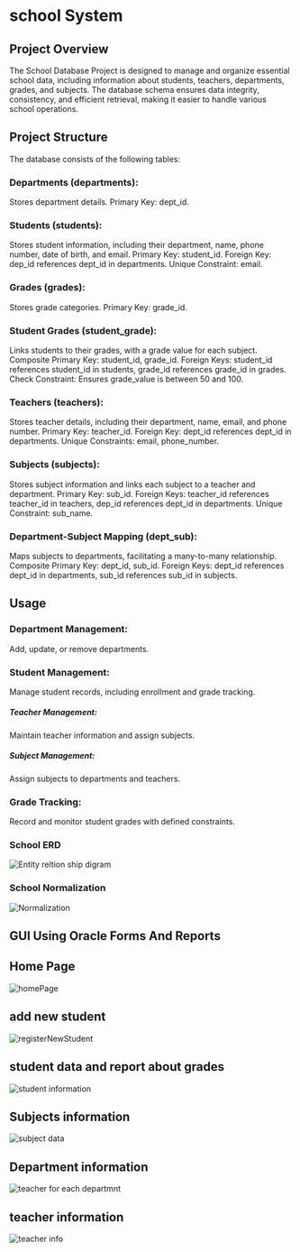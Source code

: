 # school System
## Project Overview
The School Database Project is designed to manage and organize essential school data, including information about students,
teachers, departments, grades, and subjects. The database schema ensures data integrity, consistency, and efficient retrieval, 
making it easier to handle various school operations.

## Project Structure
The database consists of the following tables:

### Departments (departments):
Stores department details.
Primary Key: dept_id.

### Students (students):
Stores student information, including their department, name, phone number, date of birth, and email.
Primary Key: student_id.
Foreign Key: dep_id references dept_id in departments.
Unique Constraint: email.

### Grades (grades):
Stores grade categories.
Primary Key: grade_id.

### Student Grades (student_grade):
Links students to their grades, with a grade value for each subject.
Composite Primary Key: student_id, grade_id.
Foreign Keys: student_id references student_id in students, grade_id references grade_id in grades.
Check Constraint: Ensures grade_value is between 50 and 100.

### Teachers (teachers):
Stores teacher details, including their department, name, email, and phone number.
Primary Key: teacher_id.
Foreign Key: dept_id references dept_id in departments.
Unique Constraints: email, phone_number.

### Subjects (subjects):
Stores subject information and links each subject to a teacher and department.
Primary Key: sub_id.
Foreign Keys: teacher_id references teacher_id in teachers, dep_id references dept_id in departments.
Unique Constraint: sub_name.

### Department-Subject Mapping (dept_sub):
Maps subjects to departments, facilitating a many-to-many relationship.
Composite Primary Key: dept_id, sub_id.
Foreign Keys: dept_id references dept_id in departments, sub_id references sub_id in subjects.

## Usage
### Department Management: 
Add, update, or remove departments.

### Student Management:
Manage student records, including enrollment and grade tracking.

##### Teacher Management:
Maintain teacher information and assign subjects.

##### Subject Management: 
Assign subjects to departments and teachers.

### Grade Tracking:
Record and monitor student grades with defined constraints.

### School ERD 
![Entity reltion ship digram ](https://github.com/user-attachments/assets/0812b446-5fb0-41fd-978d-708382e4a575)

### School Normalization
![Normalization](https://github.com/user-attachments/assets/0c4368e0-6e64-456f-aeb6-d4356254d91e)


## GUI Using Oracle Forms And Reports
## Home Page
![homePage](https://github.com/user-attachments/assets/1081332a-9e2d-4bf0-8120-d9e0f7d29eab)

## add new student
![registerNewStudent](https://github.com/user-attachments/assets/85bf59bf-d36a-408b-b346-5cfebd688002)

## student data and report about grades
![student information](https://github.com/user-attachments/assets/3e51e698-7bcc-4c24-8ddf-4f1d4e779641)

## Subjects information
![subject data](https://github.com/user-attachments/assets/9e65071a-94a3-40f5-ad94-d3a2bc25df9c)

## Department information
![teacher for each departmnt](https://github.com/user-attachments/assets/d9416678-0b53-43d7-bd12-c9c12b5768a8)

## teacher information
![teacher info](https://github.com/user-attachments/assets/cb945921-64fa-488d-929b-f2b8432fb5b3)
